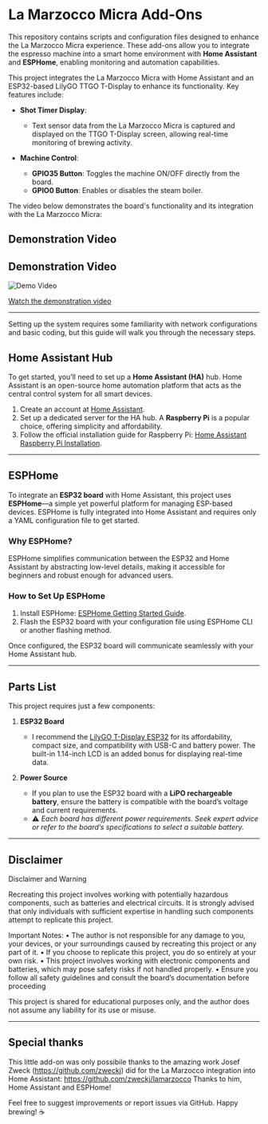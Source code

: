 # **La Marzocco Micra Add-Ons**

This repository contains scripts and configuration files designed to enhance the La Marzocco Micra experience. These add-ons allow you to integrate the espresso machine into a smart home environment with **Home Assistant** and **ESPHome**, enabling monitoring and automation capabilities.

This project integrates the La Marzocco Micra with Home Assistant and an ESP32-based LilyGO TTGO T-Display to enhance its functionality. Key features include:

- **Shot Timer Display**: 
  - Text sensor data from the La Marzocco Micra is captured and displayed on the TTGO T-Display screen, allowing real-time monitoring of brewing activity.
  
- **Machine Control**:
  - **GPIO35 Button**: Toggles the machine ON/OFF directly from the board.
  - **GPIO0 Button**: Enables or disables the steam boiler.

The video below demonstrates the board's functionality and its integration with the La Marzocco Micra:

## **Demonstration Video**

## **Demonstration Video**

![Demo Video](demo.gif)

[Watch the demonstration video](https://raw.githubusercontent.com/TiStef/La-Marzocco-Micra-Mods/main/micra_ESP32.mp4)


---

Setting up the system requires some familiarity with network configurations and basic coding, but this guide will walk you through the necessary steps.

## **Home Assistant Hub**

To get started, you’ll need to set up a **Home Assistant (HA)** hub. Home Assistant is an open-source home automation platform that acts as the central control system for all smart devices.

1. Create an account at [Home Assistant](https://www.home-assistant.io).
2. Set up a dedicated server for the HA hub. A **Raspberry Pi** is a popular choice, offering simplicity and affordability.
3. Follow the official installation guide for Raspberry Pi: [Home Assistant Raspberry Pi Installation](https://www.home-assistant.io/installation/raspberrypi).

---

## **ESPHome**

To integrate an **ESP32 board** with Home Assistant, this project uses **ESPHome**—a simple yet powerful platform for managing ESP-based devices. ESPHome is fully integrated into Home Assistant and requires only a YAML configuration file to get started.

### **Why ESPHome?**
ESPHome simplifies communication between the ESP32 and Home Assistant by abstracting low-level details, making it accessible for beginners and robust enough for advanced users.

### **How to Set Up ESPHome**
1. Install ESPHome: [ESPHome Getting Started Guide](https://esphome.io/guides/getting_started_command_line).
2. Flash the ESP32 board with your configuration file using ESPHome CLI or another flashing method.

Once configured, the ESP32 board will communicate seamlessly with your Home Assistant hub.

---

## **Parts List**

This project requires just a few components:
1. **ESP32 Board**  
   - I recommend the [LilyGO T-Display ESP32](https://lilygo.cc/products/lilygo®-ttgo-t-display-1-14-inch-lcd-esp32-control-board) for its affordability, compact size, and compatibility with USB-C and battery power. The built-in 1.14-inch LCD is an added bonus for displaying real-time data.
   
2. **Power Source**  
   - If you plan to use the ESP32 board with a **LiPO rechargeable battery**, ensure the battery is compatible with the board’s voltage and current requirements.
   - ⚠️ *Each board has different power requirements. Seek expert advice or refer to the board’s specifications to select a suitable battery.*

---

## **Disclaimer**

Disclaimer and Warning

Recreating this project involves working with potentially hazardous components, such as batteries and electrical circuits. It is strongly advised that only individuals with sufficient expertise in handling such components attempt to replicate this project.

Important Notes:
	•	The author is not responsible for any damage to you, your devices, or your surroundings caused by recreating this project or any part of it.
	•	If you choose to replicate this project, you do so entirely at your own risk.
	•	This project involves working with electronic components and batteries, which may pose safety risks if not handled properly.
  • Ensure you follow all safety guidelines and consult the board’s documentation before proceeding

This project is shared for educational purposes only, and the author does not assume any liability for its use or misuse.

---

## Special thanks
This little add-on was only possibile thanks to the amazing work Josef Zweck (https://github.com/zweckj) did for the La Marzocco integration into Home Assistant: https://github.com/zweckj/lamarzocco
Thanks to him, Home Assistant and ESPHome!

Feel free to suggest improvements or report issues via GitHub. Happy brewing! ☕
